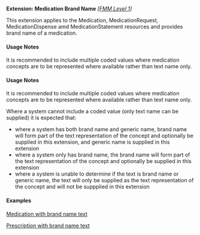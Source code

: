**Extension: Medication Brand Name** *[[FMM Level 1](guidance.html)]*

This extension applies to the Medication, MedicationRequest, MedicationDispense amd MedicationStatement resources and provides brand name of a medication.


#### Usage Notes
It is recommended to include multiple coded values where medication concepts are to be represented where available rather than text name only.


#### Usage Notes
It is recommended to include multiple coded values where medication concepts are to be represented where available rather than text name only.

Where a system cannot include a coded value (only text name can be supplied) it is expected that:
* where a system has both brand name and generic name, brand name will form part of the text representation of the concept and optionally be supplied in this extension, and generic name is supplied in this extension
* where a system only has brand name, the brand name will form part of the text representation of the concept and optionally be supplied in this extension
* where a system is unable to determine if the text is brand name or generic name, the text will only be supplied as the text representation of the concept and will not be suppplied in this extension



#### Examples
[Medication with brand name text](Medication-BrandedPack1.html)

[Prescription with brand name text](MedicationRequest-medicationrequest-example2.html)